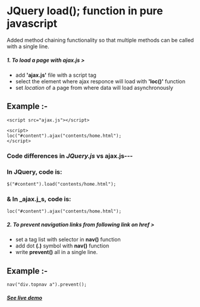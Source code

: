 ﻿# JQuery load(); function in pure javascript
Added method chaining functionality so that multiple methods can be called with a single line.   

##### 1. To load a page with _ajax.js_ >
- add **'ajax.js'** file with a script tag  
- select the element where ajax responce will load with **'loc()'** function  
- set _location_ of a page from where data will load asynchronously  

## Example :-

```<script src="ajax.js"></script>```  
```
<script>
loc("#content").ajax("contents/home.html");
</script>
```

### Code differences in _JQuery.js_ vs ajax.js---

### In JQuery, code is:
```$("#content").load("contents/home.html");```

### & In _ajax.j_s, code is:
```loc("#content").ajax("contents/home.html");```  

##### 2. To prevent navigation links from following link on **href** >  
- set a tag list with selector in **nav()** function  
- add dot **(.)** symbol with **nav()** function  
- write **prevent()** all in a single line.  

## Example :-

```
nav("div.topnav a").prevent();
```

#### [_See live demo_](https://md-riaz.github.io/JQuery_load_with_js/)
